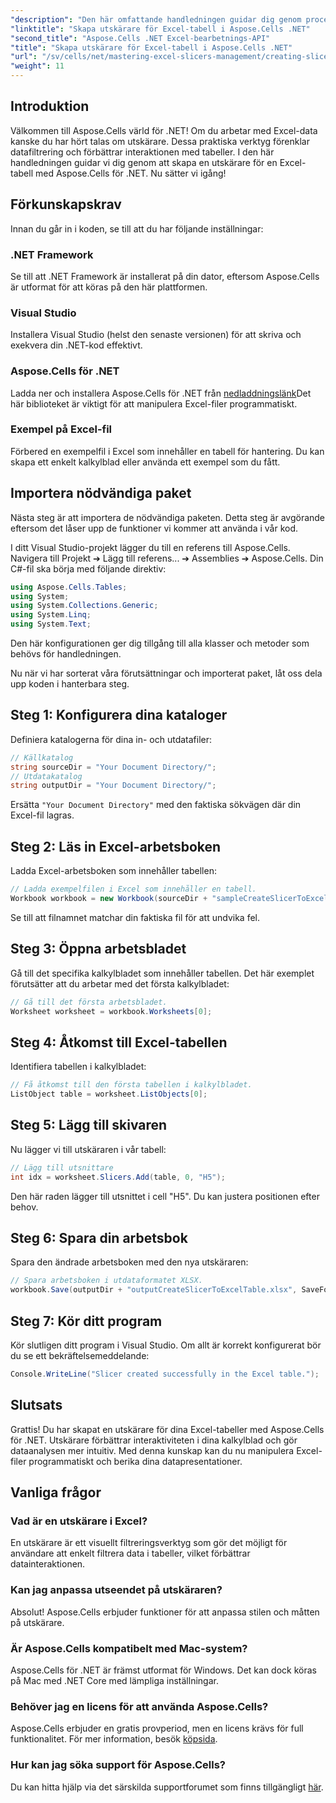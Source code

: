 ```yaml
---
"description": "Den här omfattande handledningen guidar dig genom processen att skapa utsnitt för Excel-tabeller med Aspose.Cells för .NET. Lär dig hur du konfigurerar din miljö, laddar en Excel-arbetsbok och lägger till interaktiva utsnitt för att förbättra dina dataanalysfunktioner."
"linktitle": "Skapa utskärare för Excel-tabell i Aspose.Cells .NET"
"second_title": "Aspose.Cells .NET Excel-bearbetnings-API"
"title": "Skapa utskärare för Excel-tabell i Aspose.Cells .NET"
"url": "/sv/cells/net/mastering-excel-slicers-management/creating-slicer-for-excel-table/"
"weight": 11
---
```


## Introduktion

Välkommen till Aspose.Cells värld för .NET! Om du arbetar med Excel-data kanske du har hört talas om utskärare. Dessa praktiska verktyg förenklar datafiltrering och förbättrar interaktionen med tabeller. I den här handledningen guidar vi dig genom att skapa en utskärare för en Excel-tabell med Aspose.Cells för .NET. Nu sätter vi igång!

## Förkunskapskrav

Innan du går in i koden, se till att du har följande inställningar:

### .NET Framework
Se till att .NET Framework är installerat på din dator, eftersom Aspose.Cells är utformat för att köras på den här plattformen.

### Visual Studio
Installera Visual Studio (helst den senaste versionen) för att skriva och exekvera din .NET-kod effektivt.

### Aspose.Cells för .NET
Ladda ner och installera Aspose.Cells för .NET från [nedladdningslänk](https://releases.aspose.com/cells/net/)Det här biblioteket är viktigt för att manipulera Excel-filer programmatiskt.

### Exempel på Excel-fil
Förbered en exempelfil i Excel som innehåller en tabell för hantering. Du kan skapa ett enkelt kalkylblad eller använda ett exempel som du fått.

## Importera nödvändiga paket

Nästa steg är att importera de nödvändiga paketen. Detta steg är avgörande eftersom det låser upp de funktioner vi kommer att använda i vår kod.

I ditt Visual Studio-projekt lägger du till en referens till Aspose.Cells. Navigera till Projekt ➔ Lägg till referens... ➔ Assemblies ➔ Aspose.Cells. Din C#-fil ska börja med följande direktiv:

```csharp
using Aspose.Cells.Tables;
using System;
using System.Collections.Generic;
using System.Linq;
using System.Text;
```

Den här konfigurationen ger dig tillgång till alla klasser och metoder som behövs för handledningen.

Nu när vi har sorterat våra förutsättningar och importerat paket, låt oss dela upp koden i hanterbara steg.

## Steg 1: Konfigurera dina kataloger

Definiera katalogerna för dina in- och utdatafiler:

```csharp
// Källkatalog
string sourceDir = "Your Document Directory/";
// Utdatakatalog
string outputDir = "Your Document Directory/";
```

Ersätta `"Your Document Directory"` med den faktiska sökvägen där din Excel-fil lagras.

## Steg 2: Läs in Excel-arbetsboken

Ladda Excel-arbetsboken som innehåller tabellen:

```csharp
// Ladda exempelfilen i Excel som innehåller en tabell.
Workbook workbook = new Workbook(sourceDir + "sampleCreateSlicerToExcelTable.xlsx");
```

Se till att filnamnet matchar din faktiska fil för att undvika fel.

## Steg 3: Öppna arbetsbladet

Gå till det specifika kalkylbladet som innehåller tabellen. Det här exemplet förutsätter att du arbetar med det första kalkylbladet:

```csharp
// Gå till det första arbetsbladet.
Worksheet worksheet = workbook.Worksheets[0];
```

## Steg 4: Åtkomst till Excel-tabellen

Identifiera tabellen i kalkylbladet:

```csharp
// Få åtkomst till den första tabellen i kalkylbladet.
ListObject table = worksheet.ListObjects[0];
```

## Steg 5: Lägg till skivaren

Nu lägger vi till utskäraren i vår tabell:

```csharp
// Lägg till utsnittare
int idx = worksheet.Slicers.Add(table, 0, "H5");
```

Den här raden lägger till utsnittet i cell "H5". Du kan justera positionen efter behov.

## Steg 6: Spara din arbetsbok

Spara den ändrade arbetsboken med den nya utskäraren:

```csharp
// Spara arbetsboken i utdataformatet XLSX.
workbook.Save(outputDir + "outputCreateSlicerToExcelTable.xlsx", SaveFormat.Xlsx);
```

## Steg 7: Kör ditt program

Kör slutligen ditt program i Visual Studio. Om allt är korrekt konfigurerat bör du se ett bekräftelsemeddelande:

```csharp
Console.WriteLine("Slicer created successfully in the Excel table.");
```

## Slutsats

Grattis! Du har skapat en utskärare för dina Excel-tabeller med Aspose.Cells för .NET. Utskärare förbättrar interaktiviteten i dina kalkylblad och gör dataanalysen mer intuitiv. Med denna kunskap kan du nu manipulera Excel-filer programmatiskt och berika dina datapresentationer.

## Vanliga frågor

### Vad är en utskärare i Excel?
En utskärare är ett visuellt filtreringsverktyg som gör det möjligt för användare att enkelt filtrera data i tabeller, vilket förbättrar datainteraktionen.

### Kan jag anpassa utseendet på utskäraren?
Absolut! Aspose.Cells erbjuder funktioner för att anpassa stilen och måtten på utskärare.

### Är Aspose.Cells kompatibelt med Mac-system?
Aspose.Cells för .NET är främst utformat för Windows. Det kan dock köras på Mac med .NET Core med lämpliga inställningar.

### Behöver jag en licens för att använda Aspose.Cells?
Aspose.Cells erbjuder en gratis provperiod, men en licens krävs för full funktionalitet. För mer information, besök [köpsida](https://purchase.aspose.com/buy).

### Hur kan jag söka support för Aspose.Cells?
Du kan hitta hjälp via det särskilda supportforumet som finns tillgängligt [här](https://forum.aspose.com/c/cells/9).